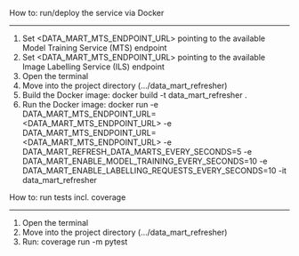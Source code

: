 How to: run/deploy the service via Docker
_________________________________________

1. Set <DATA_MART_MTS_ENDPOINT_URL> pointing to the available Model Training Service (MTS) endpoint
2. Set <DATA_MART_MTS_ENDPOINT_URL> pointing to the available Image Labelling Service (ILS) endpoint
3. Open the terminal
4. Move into the project directory (.../data_mart_refresher)
5. Build the Docker image: docker build -t data_mart_refresher .
6. Run the Docker image:
docker run  -e DATA_MART_MTS_ENDPOINT_URL=<DATA_MART_MTS_ENDPOINT_URL>
            -e DATA_MART_MTS_ENDPOINT_URL=<DATA_MART_MTS_ENDPOINT_URL>
            -e DATA_MART_REFRESH_DATA_MARTS_EVERY_SECONDS=5
            -e DATA_MART_ENABLE_MODEL_TRAINING_EVERY_SECONDS=10
            -e DATA_MART_ENABLE_LABELLING_REQUESTS_EVERY_SECONDS=10
            -it data_mart_refresher


How to: run tests incl. coverage
________________________________

1. Open the terminal
2. Move into the project directory (.../data_mart_refresher)
3. Run: coverage run -m pytest
